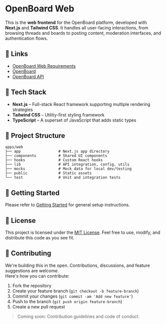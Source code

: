 # **OpenBoard Web**

This is the **web frontend** for the OpenBoard platform, developed with **Next.js** and **Tailwind CSS**. It handles all user-facing interactions, from browsing threads and boards to posting content, moderation interfaces, and authentication flows.

## 🔗 Links

- [OpenBoard Web Requirements](web-requirements.md)
- [OpenBoard](../../README.md)
- [OpenBoard API](../api/README.md)

## 🧰 Tech Stack

- **Next.js** – Full-stack React framework supporting multiple rendering strategies
- **Tailwind CSS** – Utility-first styling framework
- **TypeScript** – A superset of JavaScript that adds static types

## 📁 Project Structure

```
apps/web
├── app                 # Next.js app directory
├── components          # Shared UI components
├── hooks               # Custom React hooks
├── lib                 # API integration, config, utils
├── mocks               # Mock data for local dev/testing
├── public              # Static assets
└── test                # Unit and integration tests
```

## 🚀 Getting Started

Please refer to [Getting Started](../../README.md#-getting-started) for general setup instructions.

## 📝 License

This project is licensed under the [MIT License](https://opensource.org/licenses/MIT). Feel free to use, modify, and distribute this code as you see fit.

## 🤝 Contributing

We're building this in the open. Contributions, discussions, and feature suggestions are welcome.  
Here's how you can contribute:

1. Fork the repository
2. Create your feature branch (`git checkout -b feature-branch`)
3. Commit your changes (`git commit -am 'Add new feature'`)
4. Push to the branch (`git push origin feature-branch`)
5. Create a new pull request

> Coming soon: Contribution guidelines and code of conduct.

